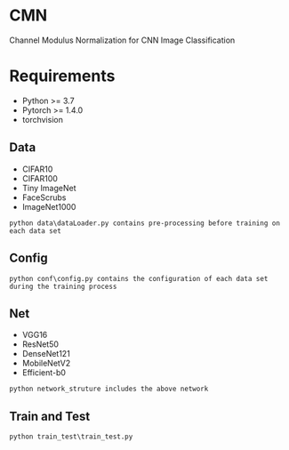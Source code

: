 # CMN
Channel Modulus Normalization for CNN Image Classification

# Requirements
* Python >= 3.7
* Pytorch >= 1.4.0
* torchvision

## Data
* CIFAR10
* CIFAR100
* Tiny ImageNet
* FaceScrubs
* ImageNet1000
```
python data\dataLoader.py contains pre-processing before training on each data set
```

## Config
```
python conf\config.py contains the configuration of each data set during the training process
```
## Net
* VGG16 
* ResNet50 
* DenseNet121 
* MobileNetV2 
* Efficient-b0
```
python network_struture includes the above network
```

## Train and Test
```
python train_test\train_test.py
```
